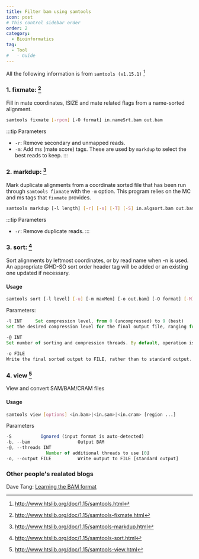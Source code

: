 ```yaml
---
title: Filter bam using samtools
icon: post
# This control sidebar order
order: 2
category:
  - Bioinformatics
tag:
  - Tool
#   - Guide
---
```


All the following information is from `samtools (v1.15.1)` [^samtools]

### 1. fixmate: [^fixmate]
Fill in mate coordinates, ISIZE and mate related flags from a name-sorted alignment.

```sh
samtools fixmate [-rpcm] [-O format] in.nameSrt.bam out.bam
```

:::tip Parameters
- `-r`: Remove secondary and unmapped reads.
- `-m`: Add ms (mate score) tags. These are used by `markdup` to select the best reads to keep.
:::

### 2. markdup: [^markdup]
Mark duplicate alignments from a coordinate sorted file that has been run through `samtools fixmate` with the `-m` option. This program relies on the MC and ms tags that `fixmate` provides.
```sh
samtools markdup [-l length] [-r] [-s] [-T] [-S] in.algsort.bam out.bam
```

:::tip Parameters
- `-r`: Remove duplicate reads.
:::

### 3. sort: [^sort]
Sort alignments by leftmost coordinates, or by read name when -n is used. An appropriate @HD-SO sort order header tag will be added or an existing one updated if necessary.
#### Usage
```sh
samtools sort [-l level] [-u] [-m maxMem] [-o out.bam] [-O format] [-M] [-K kmerLen] [-n] [-t tag] [-T tmpprefix] [-@ threads] [in.sam|in.bam|in.cram]
```
Parameters:
```js
-l INT     Set compression level, from 0 (uncompressed) to 9 (best) 
Set the desired compression level for the final output file, ranging from 0 (uncompressed) or 1 (fastest but minimal compression) to 9 (best compression but slowest to write), similarly to gzip(1)'s compression level setting.

-@ INT
Set number of sorting and compression threads. By default, operation is single-threaded.

-o FILE
Write the final sorted output to FILE, rather than to standard output.
```
### 4. view [^view]
View and convert SAM/BAM/CRAM files
#### Usage
```sh
samtools view [options] <in.bam>|<in.sam>|<in.cram> [region ...]
```

Parameters
```js
-S           Ignored (input format is auto-detected)
-b, --bam                  Output BAM
-@, --threads INT
               Number of additional threads to use [0]
-o, --output FILE          Write output to FILE [standard output]
```

### Other people's realated blogs
Dave Tang: [Learning the BAM format](https://davetang.github.io/learning_bam_file/)


[^samtools]:http://www.htslib.org/doc/1.15/samtools.html
[^fixmate]:http://www.htslib.org/doc/1.15/samtools-fixmate.html
[^sort]:http://www.htslib.org/doc/1.15/samtools-sort.html
[^markdup]:http://www.htslib.org/doc/1.15/samtools-markdup.html
[^view]:http://www.htslib.org/doc/1.15/samtools-view.html